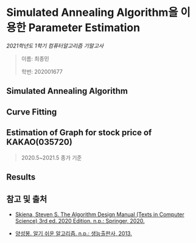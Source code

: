 # Simulated Annealing Algorithm을 이용한 Parameter Estimation

*2021학년도 1학기 컴퓨터알고리즘 기말고사*

> 이름: 최종민
>
> 학번: 202001677

## Simulated Annealing Algorithm

## Curve Fitting

## Estimation of Graph for stock price of KAKAO(035720)

> 2020.5~2021.5 종가 기준

## Results

## 참고 및 출처

- [Skiena, Steven S. The Algorithm Design Manual (Texts in Computer Science) 3rd ed. 2020 Edition. n.p.: Springer, 2020.](https://www.springer.com/gp/book/9783030542559)

- [양성봉. 알기 쉬운 알고리즘. n.p.: 생능출판사, 2013.](http://www.booksr.co.kr/html/book/book.asp?seq=696782)